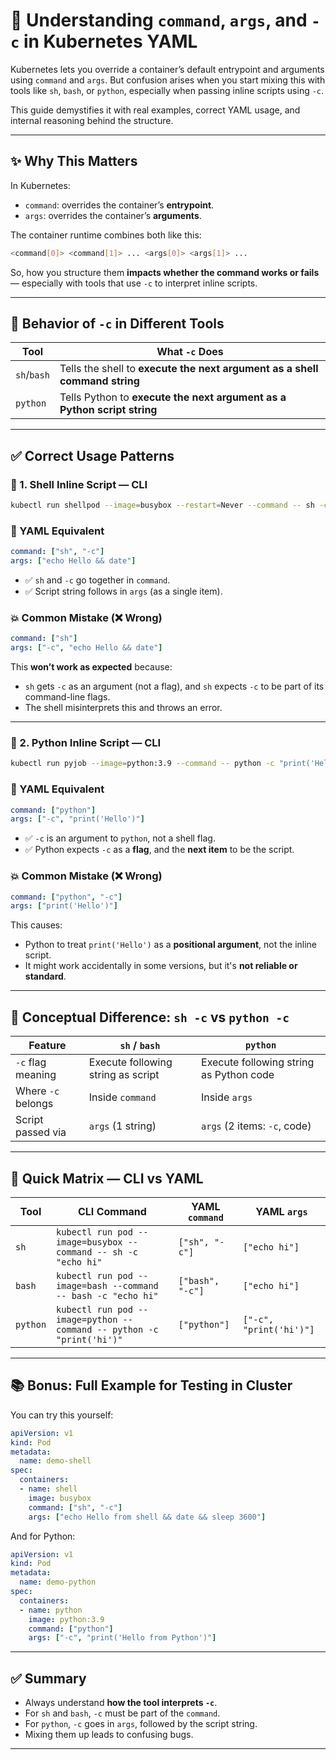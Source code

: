 # 🧠 Understanding `command`, `args`, and `-c` in Kubernetes YAML

Kubernetes lets you override a container’s default entrypoint and arguments using `command` and `args`. But confusion arises when you start mixing this with tools like `sh`, `bash`, or `python`, especially when passing inline scripts using `-c`.

This guide demystifies it with real examples, correct YAML usage, and internal reasoning behind the structure.

---

## ✨ Why This Matters

In Kubernetes:

- `command`: overrides the container’s **entrypoint**.
- `args`: overrides the container’s **arguments**.

The container runtime combines both like this:

```bash
<command[0]> <command[1]> ... <args[0]> <args[1]> ...
```

So, how you structure them **impacts whether the command works or fails** — especially with tools that use `-c` to interpret inline scripts.

---

## 🧪 Behavior of `-c` in Different Tools

| Tool     | What `-c` Does                                                             |
|----------|----------------------------------------------------------------------------|
| `sh`/`bash` | Tells the shell to **execute the next argument as a shell command string** |
| `python` | Tells Python to **execute the next argument as a Python script string**     |

---

## ✅ Correct Usage Patterns

### 🔹 1. Shell Inline Script — CLI

```bash
kubectl run shellpod --image=busybox --restart=Never --command -- sh -c "echo Hello && date"
```

### 📄 YAML Equivalent

```yaml
command: ["sh", "-c"]
args: ["echo Hello && date"]
```

- ✅ `sh` and `-c` go together in `command`.
- ✅ Script string follows in `args` (as a single item).

### 💥 Common Mistake (❌ Wrong)

```yaml
command: ["sh"]
args: ["-c", "echo Hello && date"]
```

This **won’t work as expected** because:
- `sh` gets `-c` as an argument (not a flag), and `sh` expects `-c` to be part of its command-line flags.
- The shell misinterprets this and throws an error.

---

### 🔹 2. Python Inline Script — CLI

```bash
kubectl run pyjob --image=python:3.9 --command -- python -c "print('Hello')"
```

### 📄 YAML Equivalent

```yaml
command: ["python"]
args: ["-c", "print('Hello')"]
```

- ✅ `-c` is an argument to `python`, not a shell flag.
- ✅ Python expects `-c` as a **flag**, and the **next item** to be the script.

### 💥 Common Mistake (❌ Wrong)

```yaml
command: ["python", "-c"]
args: ["print('Hello')"]
```

This causes:
- Python to treat `print('Hello')` as a **positional argument**, not the inline script.
- It might work accidentally in some versions, but it's **not reliable or standard**.

---

## 🧠 Conceptual Difference: `sh -c` vs `python -c`

| Feature             | `sh` / `bash`                   | `python`                    |
|---------------------|----------------------------------|-----------------------------|
| `-c` flag meaning   | Execute following string as script | Execute following string as Python code |
| Where `-c` belongs  | Inside `command`                 | Inside `args`              |
| Script passed via   | `args` (1 string)                | `args` (2 items: `-c`, code) |

---

## 🧪 Quick Matrix — CLI vs YAML

| Tool     | CLI Command                                                                 | YAML `command`                | YAML `args`                        |
|----------|------------------------------------------------------------------------------|-------------------------------|------------------------------------|
| `sh`     | `kubectl run pod --image=busybox --command -- sh -c "echo hi"`              | `["sh", "-c"]`                | `["echo hi"]`                      |
| `bash`   | `kubectl run pod --image=bash --command -- bash -c "echo hi"`               | `["bash", "-c"]`              | `["echo hi"]`                      |
| `python` | `kubectl run pod --image=python --command -- python -c "print('hi')"`       | `["python"]`                  | `["-c", "print('hi')"]`            |

---

## 📚 Bonus: Full Example for Testing in Cluster

You can try this yourself:

```yaml
apiVersion: v1
kind: Pod
metadata:
  name: demo-shell
spec:
  containers:
  - name: shell
    image: busybox
    command: ["sh", "-c"]
    args: ["echo Hello from shell && date && sleep 3600"]
```

And for Python:

```yaml
apiVersion: v1
kind: Pod
metadata:
  name: demo-python
spec:
  containers:
  - name: python
    image: python:3.9
    command: ["python"]
    args: ["-c", "print('Hello from Python')"]
```

---

## ✅ Summary

- Always understand **how the tool interprets `-c`**.
- For `sh` and `bash`, `-c` must be part of the `command`.
- For `python`, `-c` goes in `args`, followed by the script string.
- Mixing them up leads to confusing bugs.

---

